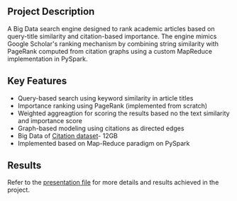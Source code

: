 ## Project Description 
A Big Data search engine designed to rank academic articles based on query-title similarity and citation-based importance. The engine mimics Google Scholar's ranking mechanism by combining string similarity with PageRank computed from citation graphs using a custom MapReduce implementation in PySpark.

## Key Features
- Query-based search using keyword similarity in article titles
- Importance ranking using PageRank (implemented from scratch)
- Weighted aggreagtion for scoring the results based no the text similarity and importance score
- Graph-based modeling using citations as directed edges
- Big Data of [Citation dataset](https://www.kaggle.com/datasets/mathurinache/citation-network-dataset)- 12GB 
- Implemented based on Map-Reduce paradigm on PySpark

## Results 
Refer to the [presentation file](https://github.com/mehrdadhz-77/article_search_engine/blob/main/presentation_files.pdf) for more details and results achieved in the project. 





